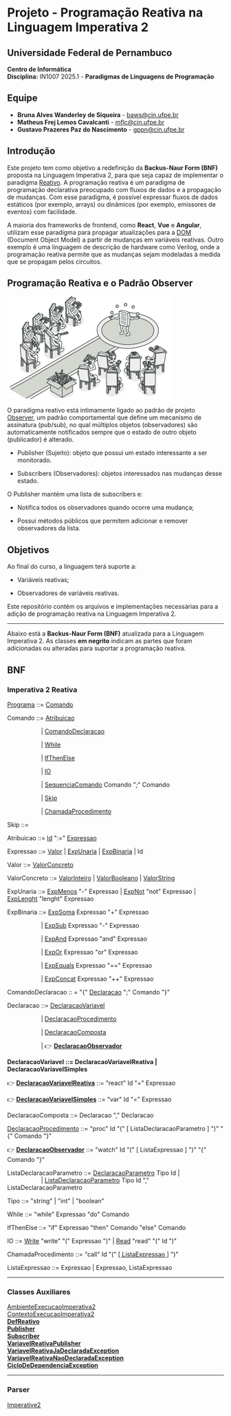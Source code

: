 # Projeto - Programação Reativa na Linguagem Imperativa 2

## Universidade Federal de Pernambuco  
**Centro de Informática**  
**Disciplina:** IN1007 2025.1 - **Paradigmas de Linguagens de Programação**  

## Equipe
- **Bruna Alves Wanderley de Siqueira** - [baws@cin.ufpe.br](mailto:baws@cin.ufpe.br)  
- **Matheus Frej Lemos Cavalcanti** - [mflc@cin.ufpe.br](mailto:mflc@cin.ufpe.br)  
- **Gustavo Prazeres Paz do Nascimento** - [gppn@cin.ufpe.br](mailto:gppn@cin.ufpe.br)  

## Introdução
Este projeto tem como objetivo a redefinição da **Backus-Naur Form (BNF)** proposta na Linguagem Imperativa 2, para que seja capaz de implementar o paradigma [Reativo](https://en.wikipedia.org/wiki/Reactive_programming). A programação reativa é um paradigma de programação declarativa preocupado com fluxos de dados e a propagação de mudanças. Com esse paradigma, é possível expressar fluxos de dados estáticos (por exemplo, arrays) ou dinâmicos (por exemplo, emissores de eventos) com facilidade.

A maioria dos frameworks de frontend, como **React**, **Vue** e **Angular**, utilizam esse paradigma para propagar atualizações para a [DOM](https://developer.mozilla.org/pt-BR/docs/Web/API/Document_Object_Model/Introduction) (Document Object Model) a partir de mudanças em variáveis reativas. Outro exemplo é uma linguagem de descrição de hardware como Verilog, onde a programação reativa permite que as mudanças sejam modeladas à medida que se propagam pelos circuitos.

## Programação Reativa e o Padrão Observer
![Observer](PLP/observer.jpg)

O paradigma reativo está intimamente ligado ao padrão de projeto [Observer](https://refactoring.guru/design-patterns/observer), um padrão comportamental que define um mecanismo de assinatura (pub/sub), no qual múltiplos objetos (observadores) são automaticamente notificados sempre que o estado de outro objeto (publicador) é alterado.

- Publisher (Sujeito): objeto que possui um estado interessante a ser monitorado.

- Subscribers (Observadores): objetos interessados nas mudanças desse estado.

O Publisher mantém uma lista de subscribers e:

- Notifica todos os observadores quando ocorre uma mudança;

- Possui métodos públicos que permitem adicionar e remover observadores da lista.

## Objetivos
Ao final do curso, a linguagem terá suporte a:

- Variáveis reativas;

- Observadores de variáveis reativas.

Este repositório contém os arquivos e implementações necessárias para a adição de programação reativa na Linguagem Imperativa 2.

---
Abaixo está a **Backus-Naur Form (BNF)** atualizada para a Linguagem Imperativa 2. As classes **em negrito** indicam as partes que foram adicionadas ou alteradas para suportar a programação reativa.


## BNF
<h3> Imperativa 2 Reativa</h3>

[Programa](PLP/Imperativa2/src/li2/plp/imperative2/Programa.java) ::= [Comando](PLP/Imperativa2/src/li2/plp/imperative1/command/Comando.java )

Comando ::= [Atribuicao](PLP/Imperativa2/src/li2/plp/imperative1/command/Atribuicao.java)

&emsp; &emsp; &emsp; &emsp;  &ensp;| [ComandoDeclaracao](PLP/Imperativa2/src/li2/plp/imperative1/command/ComandoDeclaracao.java)

&emsp; &emsp; &emsp; &emsp;  &ensp;| [While](PLP/Imperativa2/src/li2/plp/imperative1/command/While.java)

&emsp; &emsp; &emsp; &emsp;  &ensp;| [IfThenElse](PLP/Imperativa2/src/li2/plp/imperative1/command/IfThenElse.java)

&emsp; &emsp; &emsp; &emsp;  &ensp;| [IO](PLP/Imperativa2/src/li2/plp/imperative1/command/IO.java)

&emsp; &emsp; &emsp; &emsp;  &ensp;| [SequenciaComando](PLP/Imperativa2/src/li2/plp/imperative1/command/SequenciaComando.java) Comando ";" Comando

&emsp; &emsp; &emsp; &emsp;  &ensp;| [Skip](PLP/Imperativa2/src/li2/plp/imperative1/command/Skip.java)

&emsp; &emsp; &emsp; &emsp;  &ensp;| [ChamadaProcedimento](PLP/Imperativa2/src/li2/plp/imperative2/command/ChamadaProcedimento.java)

Skip ::= 

Atribuicao ::= [Id](PLP/Imperativa2/src/li2/plp/expressions2/expression/Id.java) ":=" [Expressao](PLP/Imperativa2/src/li2/plp/expressions2/expression/Expressao.java)

Expressao ::= [Valor](PLP/Imperativa2/src/li2/plp/expressions2/expression/Valor.java) | [ExpUnaria](PLP/Imperativa2/src/li2/plp/expressions2/expression/ExpUnaria.java) | [ExpBinaria](PLP/Imperativa2/src/li2/plp/expressions2/expression/ExpBinaria.java ) | Id

Valor ::= [ValorConcreto](PLP/Imperativa2/src/li2/plp/expressions2/expression/ValorConcreto.java)

ValorConcreto ::= [ValorInteiro](PLP/Imperativa2/src/li2/plp/expressions2/expression/ValorInteiro.java ) 
| [ValorBooleano](PLP/Imperativa2/src/li2/plp/expressions2/expression/ValorBooleano.java) 
| [ValorString](PLP/Imperativa2/src/li2/plp/expressions2/expression/ValorString.java)

ExpUnaria ::= [ExpMenos](PLP/Imperativa2/src/li2/plp/expressions2/expression/ExpMenos.java ) "-" Expressao | [ExpNot](PLP/Imperativa2/src/li2/plp/expressions2/expression/ExpNot.java ) "not" Expressao | [ExpLenght](PLP/Imperativa2/src/li2/plp/expressions2/expression/ExpLength.java) "lenght" Expressao

ExpBinaria ::=  [ExpSoma](PLP/Imperativa2/src/li2/plp/expressions2/expression/ExpSoma.java) Expressao "+" Expressao

&emsp; &emsp; &emsp; &emsp;  &ensp;| [ExpSub](PLP/Imperativa2/src/li2/plp/expressions2/expression/ExpSub.java) Expressao "-" Expressao

&emsp; &emsp; &emsp; &emsp;  &ensp;| [ExpAnd](PLP/Imperativa2/src/li2/plp/expressions2/expression/ExpAnd.java) Expressao "and" Expressao

&emsp; &emsp; &emsp; &emsp;  &ensp;| [ExpOr](PLP/Imperativa2/src/li2/plp/expressions2/expression/ExpOr.java) Expressao "or" Expressao

&emsp; &emsp; &emsp; &emsp;  &ensp;| [ExpEquals](PLP/Imperativa2/src/li2/plp/expressions2/expression/ExpEquals.java) Expressao "==" Expressao

&emsp; &emsp; &emsp; &emsp;  &ensp;| [ExpConcat](PLP/Imperativa2/src/li2/plp/expressions2/expression/ExpConcat.java) Expressao "++" Expressao

ComandoDeclaracao :: = "{" [Declaracao](PLP/Imperativa2/src/li2/plp/imperative1/declaration/Declaracao.java) ";" Comando "}"

Declaracao ::= [DeclaracaoVariavel](PLP/Imperativa2/src/li2/plp/imperative1/declaration/DeclaracaoVariavel.java)

&emsp; &emsp; &emsp; &emsp;  &ensp;| [DeclaracaoProcedimento](PLP/Imperativa2/src/li2/plp/imperative2/declaration/DeclaracaoProcedimento.java)

&emsp; &emsp; &emsp; &emsp;  &ensp;| [DeclaracaoComposta](PLP/Imperativa2/src/li2/plp/imperative1/declaration/DeclaracaoComposta.java)

&emsp; &emsp; &emsp; &emsp;  &ensp;| 👉 [**DeclaracaoObservador**](PLP/Imperativa2/src/li2/plp/imperative2/declaration/DeclaracaoObservador.java)

**DeclaracaoVariavel ::= DeclaracaoVariavelReativa | DeclaracaoVariavelSimples**

👉 [**DeclaracaoVariavelReativa**](PLP/Imperativa2/src/li2/plp/imperative2/declaration/DeclaracaoVariavelReativa.java) ::= "react" Id "=" Expressao

👉 [**DeclaracaoVariavelSimples**](PLP/Imperativa2/src/li2/plp/imperative2/declaration/DeclaracaoVariavelSimples.java) ::= "var" Id "=" Expressao 


DeclaracaoComposta ::= Declaracao "," Declaracao

[DeclaracaoProcedimento](PLP/Imperativa2/src/li2/plp/imperative2/declaration/DeclaracaoProcedimento.java) ::= "proc" Id "(" [ ListaDeclaracaoParametro ] ")" "{" Comando "}"

👉 [**DeclaracaoObservador**](PLP/Imperativa2/src/li2/plp/imperative2/declaration/DeclaracaoObservador.java) ::= "watch" Id "(" [ ListaExpressao ] ")" "{" Comando "}"

ListaDeclaracaoParametro ::= [DeclaracaoParametro](PLP/Imperativa2/src/li2/plp/imperative2/declaration/DeclaracaoParametro.java) Tipo Id |\
 &emsp; &emsp; &emsp; &emsp;  &ensp;| [ListaDeclaracaoParametro](PLP/Imperativa2/src/li2/plp/imperative2/declaration/ListaDeclaracaoParametro.java) Tipo Id "," ListaDeclaracaoParametro

Tipo ::= "string" | "int" | "boolean"

While ::= "while" Expressao "do" Comando

IfThenElse ::= "if" Expressao "then" Comando "else" Comando

IO ::= [Write](PLP/Imperativa2/src/li2/plp/imperative1/command/Write.java) "write" "(" Expressao ")" | [Read](PLP/Imperativa2/src/li2/plp/imperative1/command/Read.java) "read" "(" Id ")"

ChamadaProcedimento ::= "call" Id "(" [[ ListaExpressao ]](PLP/Imperativa2/src/li2/plp/imperative2/command/ListaExpressao.java) ")" 

ListaExpressao ::= Expressao | Expressao, ListaExpressao

---
### Classes Auxiliares
[AmbienteExecucaoImperativa2](PLP/Imperativa2/src/li2/plp/imperative2/memory/AmbienteExecucaoImperativa2.java)  
[ContextoExecucaoImperativa2](PLP/Imperativa2/src/li2/plp/imperative2/memory/ContextoExecucaoImperativa2.java)  
[**DefReativo**](PLP/Imperativa2/src/li2/plp/imperative2/declaration/DefReativo.java)  
[**Publisher**](PLP/Imperativa2/src/li2/plp/imperative2/observer/Publisher.java)  
[**Subscriber**](PLP/Imperativa2/src/li2/plp/imperative2/observer/Subscriber.java)  
[**VariavelReativaPublisher**](PLP/Imperativa2/src/li2/plp/imperative2/observer/VariavelReativaPublisher.java)  
[**VariavelReativaJaDeclaradaException**](PLP/Imperativa2/src/li2/plp/imperative2/memory/VariavelReativaJaDeclaradaException.java)  
[**VariavelReativaNaoDeclaradaException**](PLP/Imperativa2/src/li2/plp/imperative2/memory/VariavelReativaNaoDeclaradaException.java)  
[**CicloDeDependenciaException**](PLP/Imperativa2/src/li2/plp/imperative2/memory/CicloDeDependenciaException.java)



---
### Parser
[Imperative2](PLP/Imperativa2/src/li2/plp/imperative2/parser/Imperative2.jj)

